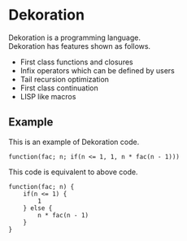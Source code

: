 # Dekoration

Dekoration is a programming language.  
Dekoration has features shown as follows.

* First class functions and closures
* Infix operators which can be defined by users
* Tail recursion optimization
* First class continuation
* LISP like macros

## Example

This is an example of Dekoration code.
```
function(fac; n; if(n <= 1, 1, n * fac(n - 1)))
```

This code is equivalent to above code.
```
function(fac; n) {
    if(n <= 1) {
        1
    } else {
        n * fac(n - 1)
    }
}
```

